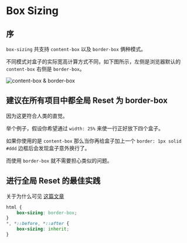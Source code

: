 # Box Sizing

## 序
`box-sizing` 共支持 `content-box` 以及 `border-box` 俩种模式。  

不同模式对盒子的实际宽高计算方式不同，如下图所示，左侧是浏览器默认的 `content-box` 右侧是 `border-box`。

![content-box & border-box](https://pic.imgdb.cn/item/61404c5944eaada739f3373b.png)

## 建议在所有项目中都全局 Reset 为 border-box
因为这更符合人类的直觉。  

举个例子，假设你希望通过 `width: 25%` 来使一行正好放下四个盒子。  

如果你使用的是 `content-box` 那么当你再给盒子加上一个 `border: 1px solid #ddd` 边框后会发现盒子意外换行了。

而使用 `border-box` 就不需要担心类似的问题。

## 进行全局 Reset 的最佳实践
关于为什么可见 [这篇文章](https://css-tricks.com/inheriting-box-sizing-probably-slightly-better-best-practice/)
```css
html {
	box-sizing: border-box;
}
*, *::before, *::after {
	box-sizing: inherit;
}
```
